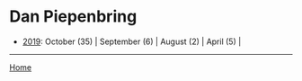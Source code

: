 # Dan Piepenbring

  * [2019](./dan-piepenbring-2019.md): 
      October (35) | 
      September (6) | 
      August (2) | 
      April (5) | 

----

[Home](../)
